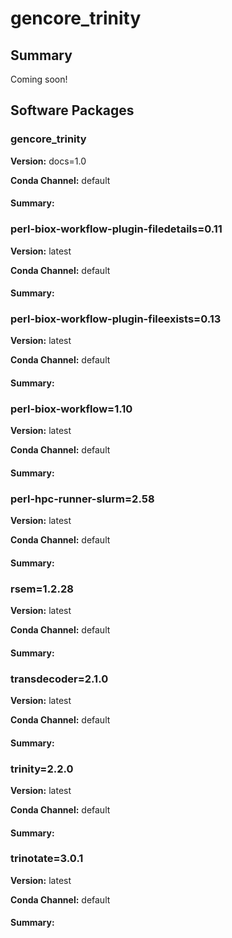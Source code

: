 # gencore_trinity
## Summary

Coming soon!

## Software Packages

### gencore_trinity
**Version:** docs=1.0

**Conda Channel:** default

#### Summary:




### perl-biox-workflow-plugin-filedetails=0.11
**Version:** latest

**Conda Channel:** default

#### Summary:




### perl-biox-workflow-plugin-fileexists=0.13
**Version:** latest

**Conda Channel:** default

#### Summary:




### perl-biox-workflow=1.10
**Version:** latest

**Conda Channel:** default

#### Summary:




### perl-hpc-runner-slurm=2.58
**Version:** latest

**Conda Channel:** default

#### Summary:




### rsem=1.2.28
**Version:** latest

**Conda Channel:** default

#### Summary:




### transdecoder=2.1.0
**Version:** latest

**Conda Channel:** default

#### Summary:




### trinity=2.2.0
**Version:** latest

**Conda Channel:** default

#### Summary:




### trinotate=3.0.1
**Version:** latest

**Conda Channel:** default

#### Summary:




